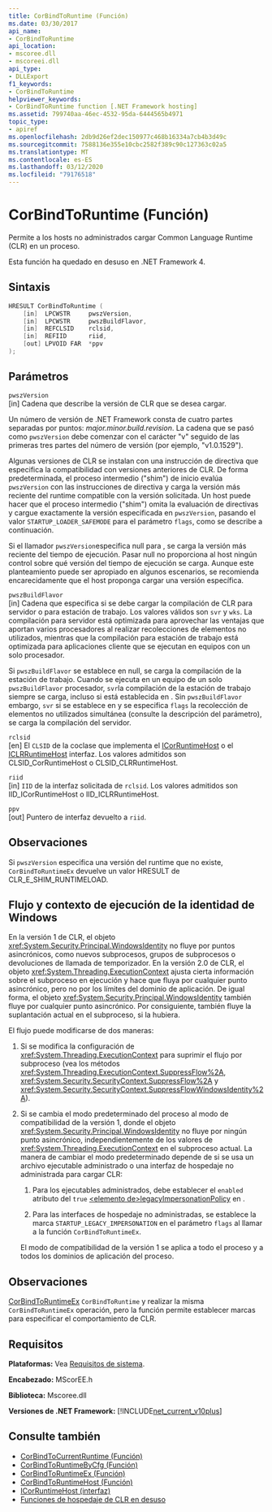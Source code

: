 ```yaml
---
title: CorBindToRuntime (Función)
ms.date: 03/30/2017
api_name:
- CorBindToRuntime
api_location:
- mscoree.dll
- mscoreei.dll
api_type:
- DLLExport
f1_keywords:
- CorBindToRuntime
helpviewer_keywords:
- CorBindToRuntime function [.NET Framework hosting]
ms.assetid: 799740aa-46ec-4532-95da-6444565b4971
topic_type:
- apiref
ms.openlocfilehash: 2db9d26ef2dec150977c468b16334a7cb4b3d49c
ms.sourcegitcommit: 7588136e355e10cbc2582f389c90c127363c02a5
ms.translationtype: MT
ms.contentlocale: es-ES
ms.lasthandoff: 03/12/2020
ms.locfileid: "79176518"
---
```

# <a name="corbindtoruntime-function"></a>CorBindToRuntime (Función)
Permite a los hosts no administrados cargar Common Language Runtime (CLR) en un proceso.  
  
 Esta función ha quedado en desuso en .NET Framework 4.  
  
## <a name="syntax"></a>Sintaxis  
  
```cpp  
HRESULT CorBindToRuntime (  
    [in]  LPCWSTR     pwszVersion,
    [in]  LPCWSTR     pwszBuildFlavor,
    [in]  REFCLSID    rclsid,
    [in]  REFIID      riid,
    [out] LPVOID FAR  *ppv  
);  
```  
  
## <a name="parameters"></a>Parámetros  
 `pwszVersion`  
 [in] Cadena que describe la versión de CLR que se desea cargar.  
  
 Un número de versión de .NET Framework consta de cuatro partes separadas por puntos: *major.minor.build.revision*. La cadena que se pasó como `pwszVersion` debe comenzar con el carácter "v" seguido de las primeras tres partes del número de versión (por ejemplo, "v1.0.1529").  
  
 Algunas versiones de CLR se instalan con una instrucción de directiva que especifica la compatibilidad con versiones anteriores de CLR. De forma predeterminada, el proceso intermedio ("shim") de inicio evalúa `pwszVersion` con las instrucciones de directiva y carga la versión más reciente del runtime compatible con la versión solicitada. Un host puede hacer que el proceso intermedio ("shim") omita la evaluación de directivas y cargue exactamente la versión especificada en `pwszVersion`, pasando el valor `STARTUP_LOADER_SAFEMODE` para el parámetro `flags`, como se describe a continuación.  
  
 Si el llamador `pwszVersion`especifica null para , se carga la versión más reciente del tiempo de ejecución. Pasar null no proporciona al host ningún control sobre qué versión del tiempo de ejecución se carga. Aunque este planteamiento puede ser apropiado en algunos escenarios, se recomienda encarecidamente que el host proponga cargar una versión específica.  
  
 `pwszBuildFlavor`  
 [in] Cadena que especifica si se debe cargar la compilación de CLR para servidor o para estación de trabajo. Los valores válidos son `svr` y `wks`. La compilación para servidor está optimizada para aprovechar las ventajas que aportan varios procesadores al realizar recolecciones de elementos no utilizados, mientras que la compilación para estación de trabajo está optimizada para aplicaciones cliente que se ejecutan en equipos con un solo procesador.  
  
 Si `pwszBuildFlavor` se establece en null, se carga la compilación de la estación de trabajo. Cuando se ejecuta en un equipo de un solo `pwszBuildFlavor` procesador, `svr`la compilación de la estación de trabajo siempre se carga, incluso si está establecida en . Sin `pwszBuildFlavor` embargo, `svr` si se establece en y se especifica `flags` la recolección de elementos no utilizados simultánea (consulte la descripción del parámetro), se carga la compilación del servidor.  
  
 `rclsid`  
 [en] El `CLSID` de la coclase que implementa el [ICorRuntimeHost](../../../../docs/framework/unmanaged-api/hosting/icorruntimehost-interface.md) o el [ICLRRuntimeHost](../../../../docs/framework/unmanaged-api/hosting/iclrruntimehost-interface.md) interfaz. Los valores admitidos son CLSID_CorRuntimeHost o CLSID_CLRRuntimeHost.  
  
 `riid`  
 [in] `IID` de la interfaz solicitada de `rclsid`. Los valores admitidos son IID_ICorRuntimeHost o IID_ICLRRuntimeHost.  
  
 `ppv`  
 [out] Puntero de interfaz devuelto a `riid`.  
  
## <a name="remarks"></a>Observaciones  
 Si `pwszVersion` especifica una versión del runtime que no existe, `CorBindToRuntimeEx` devuelve un valor HRESULT de CLR_E_SHIM_RUNTIMELOAD.  
  
## <a name="execution-context-and-flow-of-windows-identity"></a>Flujo y contexto de ejecución de la identidad de Windows  
 En la versión 1 de CLR, el objeto <xref:System.Security.Principal.WindowsIdentity> no fluye por puntos asincrónicos, como nuevos subprocesos, grupos de subprocesos o devoluciones de llamada de temporizador. En la versión 2.0 de CLR, el objeto <xref:System.Threading.ExecutionContext> ajusta cierta información sobre el subproceso en ejecución y hace que fluya por cualquier punto asincrónico, pero no por los límites del dominio de aplicación. De igual forma, el objeto <xref:System.Security.Principal.WindowsIdentity> también fluye por cualquier punto asincrónico. Por consiguiente, también fluye la suplantación actual en el subproceso, si la hubiera.  
  
 El flujo puede modificarse de dos maneras:  
  
1. Si se modifica la configuración de <xref:System.Threading.ExecutionContext> para suprimir el flujo por subproceso (vea los métodos <xref:System.Threading.ExecutionContext.SuppressFlow%2A>, <xref:System.Security.SecurityContext.SuppressFlow%2A> y <xref:System.Security.SecurityContext.SuppressFlowWindowsIdentity%2A>).  
  
2. Si se cambia el modo predeterminado del proceso al modo de compatibilidad de la versión 1, donde el objeto <xref:System.Security.Principal.WindowsIdentity> no fluye por ningún punto asincrónico, independientemente de los valores de <xref:System.Threading.ExecutionContext> en el subproceso actual. La manera de cambiar el modo predeterminado depende de si se usa un archivo ejecutable administrado o una interfaz de hospedaje no administrada para cargar CLR:  
  
    1. Para los ejecutables administrados, debe establecer el `enabled` atributo del `true` [ \<elemento de>legacyImpersonationPolicy](../../../../docs/framework/configure-apps/file-schema/runtime/legacyimpersonationpolicy-element.md) en .  
  
    2. Para las interfaces de hospedaje no administradas, se establece la marca `STARTUP_LEGACY_IMPERSONATION` en el parámetro `flags` al llamar a la función `CorBindToRuntimeEx`.  
  
     El modo de compatibilidad de la versión 1 se aplica a todo el proceso y a todos los dominios de aplicación del proceso.  
  
## <a name="remarks"></a>Observaciones  
 [CorBindToRuntimeEx](../../../../docs/framework/unmanaged-api/hosting/corbindtoruntimeex-function.md) `CorBindToRuntime` y realizar la misma `CorBindToRuntimeEx` operación, pero la función permite establecer marcas para especificar el comportamiento de CLR.  
  
## <a name="requirements"></a>Requisitos  
 **Plataformas:** Vea [Requisitos de sistema](../../../../docs/framework/get-started/system-requirements.md).  
  
 **Encabezado:** MScorEE.h  
  
 **Biblioteca:** Mscoree.dll  
  
 **Versiones de .NET Framework:** [!INCLUDE[net_current_v10plus](../../../../includes/net-current-v10plus-md.md)]  
  
## <a name="see-also"></a>Consulte también

- [CorBindToCurrentRuntime (Función)](../../../../docs/framework/unmanaged-api/hosting/corbindtocurrentruntime-function.md)
- [CorBindToRuntimeByCfg (Función)](../../../../docs/framework/unmanaged-api/hosting/corbindtoruntimebycfg-function.md)
- [CorBindToRuntimeEx (Función)](../../../../docs/framework/unmanaged-api/hosting/corbindtoruntimeex-function.md)
- [CorBindToRuntimeHost (Función)](../../../../docs/framework/unmanaged-api/hosting/corbindtoruntimehost-function.md)
- [ICorRuntimeHost (interfaz)](../../../../docs/framework/unmanaged-api/hosting/icorruntimehost-interface.md)
- [Funciones de hospedaje de CLR en desuso](../../../../docs/framework/unmanaged-api/hosting/deprecated-clr-hosting-functions.md)
